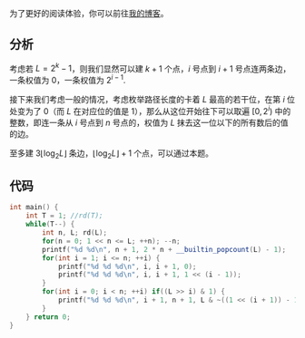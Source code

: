 为了更好的阅读体验，你可以前往[我的博客](http://zhylj.cc/index.php/archives/17/)。

## 分析

考虑若 $L = 2^k - 1$，则我们显然可以建 $k + 1$ 个点，$i$ 号点到 $i + 1$ 号点连两条边，一条权值为 $0$，一条权值为 $2^{i-1}$.

接下来我们考虑一般的情况，考虑枚举路径长度的卡着 $L$ 最高的若干位，在第 $i$ 位处变为了 $0$（而 $L$ 在对应位的值是 $1$），那么从这位开始往下可以取遍 $[0,2^i)$ 中的整数，即连一条从 $i$ 号点到 $n$ 号点的，权值为 $L$ 抹去这一位以下的所有数后的值的边。

至多建 $3\lfloor \log_2 L\rfloor$ 条边，$\lfloor \log_2 L\rfloor + 1$ 个点，可以通过本题。

## 代码

```cpp
int main() { 
	int T = 1; //rd(T);
	while(T--) {
		int n, L; rd(L);
		for(n = 0; 1 << n <= L; ++n); --n;
		printf("%d %d\n", n + 1, 2 * n + __builtin_popcount(L) - 1);
		for(int i = 1; i <= n; ++i) {
			printf("%d %d %d\n", i, i + 1, 0);
			printf("%d %d %d\n", i, i + 1, 1 << (i - 1));
		}
		for(int i = 0; i < n; ++i) if((L >> i) & 1) {
			printf("%d %d %d\n", i + 1, n + 1, L & ~((1 << (i + 1)) - 1));
		}
	} return 0;
}
```